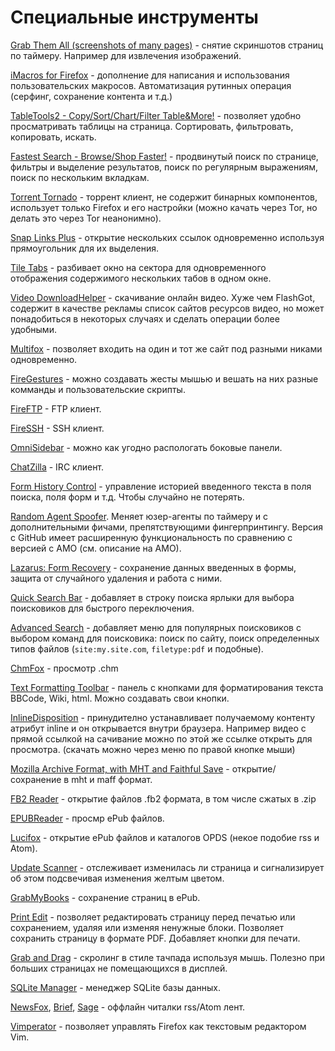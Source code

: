 # Специальные инструменты

[Grab Them All (screenshots of many pages)](https://addons.mozilla.org/ru/firefox/addon/grab-them-all/) - снятие скриншотов страниц по таймеру. Например для извлечения изображений.

[iMacros for Firefox](https://addons.mozilla.org/ru/firefox/addon/imacros-for-firefox/) - дополнение для написания и использования пользовательских макросов. Автоматизация рутинных операция (серфинг, сохранение контента и т.д.)

[TableTools2 - Copy/Sort/Chart/Filter Table&More!](https://addons.mozilla.org/ru/firefox/addon/tabletools2) - позволяет удобно просматривать таблицы на страница. Сортировать, фильтровать, копировать, искать.

[Fastest Search - Browse/Shop Faster!](https://addons.mozilla.org/ru/firefox/addon/fastest-search) - продвинутый поиск по странице, фильтры и выделение результатов, поиск по регулярным выражениям, поиск по нескольким вкладкам.

[Torrent Tornado](https://addons.mozilla.org/en-US/firefox/addon/torrent-tornado) - торрент клиент, не содержит бинарных компонентов, использует только Firefox и его настройки (можно качать через Tor, но делать это через Tor неанонимно).

[Snap Links Plus](https://addons.mozilla.org/en-US/firefox/addon/SnapLinksPlus/) - открытие нескольких ссылок одновременно используя прямоугольник для их выделения.

[Tile Tabs](https://addons.mozilla.org/en-us/firefox/addon/tile-tabs/) - разбивает окно на сектора для одновременного отображения содержимого нескольких табов в одном окне.

[Video DownloadHelper](https://addons.mozilla.org/en-US/firefox/addon/video-downloadhelper) - скачивание онлайн видео. Хуже чем FlashGot, содержит в качестве рекламы список сайтов ресурсов видео, но может понадобиться в некоторых случаях и сделать операции более удобными.

[Multifox](https://addons.mozilla.org/En-us/firefox/addon/multifox/?src=hp-dl-featured) - позволяет входить на один и тот же сайт под разными никами одновременно.

[FireGestures](https://addons.mozilla.org/en-US/firefox/addon/firegestures) - можно создавать жесты мышью и вешать на них разные комманды и пользовательские скрипты.

[FireFTP](https://addons.mozilla.org/ru/firefox/addon/fireftp) - FTP клиент.

[FireSSH](https://addons.mozilla.org/ru/firefox/addon/firessh) - SSH клиент.

[OmniSidebar](https://addons.mozilla.org/ru/firefox/addon/omnisidebar) - можно как угодно распологать боковые панели.

[ChatZilla](https://addons.mozilla.org/en-US/firefox/addon/chatzilla/) - IRC клиент.

[Form History Control](https://addons.mozilla.org/en-US/firefox/addon/form-history-control/) - управление историей введенного текста в поля поиска, поля форм и т.д. Чтобы случайно не потерять.

[Random Agent Spoofer](https://addons.mozilla.org/en-US/firefox/addon/random-agent-spoofer/). Меняет юзер-агенты по таймеру и с дополнительными фичами, препятствующими фингерпринтингу. Версия с GitHub имеет расширенную функциональность по сравнению с версией с AMO (см. описание на AMO).

[Lazarus: Form Recovery](https://addons.mozilla.org/ru/firefox/addon/lazarus-form-recovery/) - сохранение данных введенных в формы, защита от случайного удаления и работа с ними.

[Quick Search Bar](https://addons.mozilla.org/en-us/firefox/addon/quicksearch/) - добавляет в строку поиска ярлыки для выбора поисковиков для быстрого переключения.

[Advanced Search](https://addons.mozilla.org/en-US/firefox/addon/search-this-site) - добавляет меню для популярных поисковиков с выбором команд для поисковика: поиск по сайту, поиск определенных типов файлов (`site:my.site.com`, `filetype:pdf` и подобные).

[ChmFox](https://addons.mozilla.org/ru/firefox/addon/chmfox/) - просмотр .chm

[Text Formatting Toolbar](https://addons.mozilla.org/ru/firefox/addon/text-formatting-toolbar/) - панель с кнопками для форматирования текста BBCode, Wiki, html. Можно создавать свои кнопки.

[InlineDisposition](https://addons.mozilla.org/ru/firefox/addon/inlinedisposition/) - принудително устанавливает получаемому контенту атрибут inline и он открывается внутри браузера. Например видео с прямой ссылкой на сачивание можно по этой же ссылке открыть для просмотра. (скачать можно через меню по правой кнопке мыши)

[Mozilla Archive Format, with MHT and Faithful Save](https://addons.mozilla.org/ru/firefox/addon/mozilla-archive-format/) - открытие/сохранение в mht и maff формат.

[FB2 Reader](https://addons.mozilla.org/ru/firefox/addon/fb2-reader/) - открытие файлов .fb2 формата, в том числе сжатых в .zip

[EPUBReader](https://addons.mozilla.org/ru/firefox/addon/epubreader/?src=search) - просмр ePub файлов.

[Lucifox](https://addons.mozilla.org/ru/firefox/addon/lucifox/) - открытие ePub файлов и каталогов OPDS (некое подобие rss и Atom).

[Update Scanner](https://addons.mozilla.org/ru/firefox/addon/update-scanner/) - отслеживает изменилась ли страница и сигнализирует об этом подсвечивая изменения желтым цветом.

[GrabMyBooks](https://addons.mozilla.org/ru/firefox/addon/grabmybooks/) - сохранение страниц в ePub.

[Print Edit](https://addons.mozilla.org/ru/firefox/addon/print-edit/) - позволяет редактировать страницу перед печатью или сохранением, удаляя или изменяя ненужные блоки. Позволяет сохранить страницу в формате PDF. Добавляет кнопки для печати.

[Grab and Drag](https://addons.mozilla.org/ru/firefox/addon/grab-and-drag/) - скролинг в стиле тачпада используя мышь. Полезно при больших страницах не помещающихся в дисплей.

[SQLite Manager](https://addons.mozilla.org/ru/firefox/addon/sqlite-manager/) - менеджер SQLite базы данных.

[NewsFox](https://addons.mozilla.org/ru/firefox/addon/newsfox/),
[Brief](https://addons.mozilla.org/ru/firefox/addon/brief/),
[Sage](https://addons.mozilla.org/ru/firefox/addon/sage/) - оффлайн читалки rss/Atom лент.

[Vimperator](https://addons.mozilla.org/en-US/firefox/addon/vimperator) - позволяет управлять Firefox как текстовым редактором Vim.